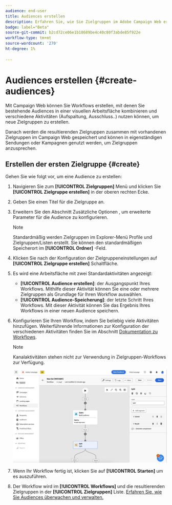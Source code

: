 ```yaml
---
audience: end-user
title: Audiences erstellen
description: Erfahren Sie, wie Sie Zielgruppen im Adobe Campaign Web erstellen
badge: label="Beta"
source-git-commit: b2cd72ce06e1b18689be4c40c80f3abde85f922e
workflow-type: tm+mt
source-wordcount: '270'
ht-degree: 1%

---
```



# Audiences erstellen {#create-audiences}

Mit Campaign Web können Sie Workflows erstellen, mit denen Sie bestehende Audiences in einer visuellen Arbeitsfläche kombinieren und verschiedene Aktivitäten (Aufspaltung, Ausschluss..) nutzen können, um neue Zielgruppen zu erstellen.

Danach werden die resultierenden Zielgruppen zusammen mit vorhandenen Zielgruppen im Campaign Web gespeichert und können in eigenständigen Sendungen oder Kampagnen genutzt werden, um Zielgruppen anzusprechen.

## Erstellen der ersten Zielgruppe {#create}

Gehen Sie wie folgt vor, um eine Audience zu erstellen:

1. Navigieren Sie zum **[!UICONTROL Zielgruppen]** Menü und klicken Sie **[!UICONTROL Zielgruppe erstellen]** in der oberen rechten Ecke.
1. Geben Sie einen Titel für die Zielgruppe an.
1. Erweitern Sie den Abschnitt Zusätzliche Optionen , um erweiterte Parameter für die Audience zu konfigurieren.

   >[!NOTE]
   >
   >Standardmäßig werden Zielgruppen im Explorer-Menü Profile und Zielgruppen/Listen erstellt. Sie können den standardmäßigen Speicherort im **[!UICONTROL Ordner]** -Feld.

1. Klicken Sie nach der Konfiguration der Zielgruppeneinstellungen auf **[!UICONTROL Zielgruppe erstellen]** Schaltfläche.

1. Es wird eine Arbeitsfläche mit zwei Standardaktivitäten angezeigt:

   * **[!UICONTROL Audience erstellen]**: der Ausgangspunkt Ihres Workflows. Mithilfe dieser Aktivität können Sie eine oder mehrere Zielgruppen als Grundlage für Ihren Workflow auswählen.
   * **[!UICONTROL Audience-Speicherung]**: der letzte Schritt Ihres Workflows. Mit dieser Aktivität können Sie das Ergebnis Ihres Workflows in einer neuen Audience speichern.

1. Konfigurieren Sie Ihren Workflow, indem Sie beliebig viele Aktivitäten hinzufügen. Weiterführende Informationen zur Konfiguration der verschiedenen Aktivitäten finden Sie im Abschnitt [Dokumentation zu Workflows](../workflows/activities/about-activities.md).

   >[!NOTE]
   >
   >Kanalaktivitäten stehen nicht zur Verwendung in Zielgruppen-Workflows zur Verfügung.

   ![](assets/audience-creation-canvas.png)

1. Wenn Ihr Workflow fertig ist, klicken Sie auf **[!UICONTROL Starten]** um es auszuführen.

1. Der Workflow wird im **[!UICONTROL Workflows]** und die resultierenden Zielgruppen in der **[!UICONTROL Zielgruppen]** Liste. [Erfahren Sie, wie Sie Audiences überwachen und verwalten.](access-audiences.md)
